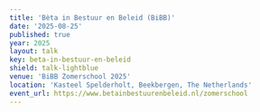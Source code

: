 ```yaml
---
title: 'Bèta in Bestuur en Beleid (BiBB)'
date: '2025-08-25'
published: true
year: 2025
layout: talk
key: beta-in-bestuur-en-beleid
shield: talk-lightblue
venue: 'BiBB Zomerschool 2025'
location: 'Kasteel Spelderholt, Beekbergen, The Netherlands'
event_url: https://www.betainbestuurenbeleid.nl/zomerschool
---
```

